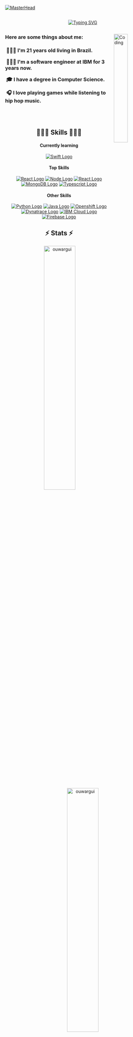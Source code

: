 [![MasterHead](https://www.bleepstatic.com/content/hl-images/2019/10/28/programming-header.jpg)](https://github.com/ouwargui)
<br><br/>

<div align="center" margin="auto">
<a href="https://git.io/typing-svg"><img src="https://readme-typing-svg.herokuapp.com?font=Fira+Code&size=32&duration=2000&pause=1000&color=7AA2F7&center=true&vCenter=true&width=600&lines=%F0%9F%91%8B%F0%9F%8F%BB+Hi!+Let+me+introduce+myself;I'm+Guilherme+D'Alessandro;A+software+engineer" alt="Typing SVG" /></a>
</div>

##
<div> 
<img align="right" alt="Coding" width="30%" src="https://c.tenor.com/2uyENRmiUt0AAAAC/coding.gif">

<div align="left"> 
<h3> Here are some things about me: <h3>
<p>&nbsp;🙎🏻‍♂️ I'm 21 years old living in Brazil.</p>
<p>&nbsp;👨🏻‍💻 I'm a software engineer at IBM for 3 years now.</p>
<p>&nbsp;🎓 I have a degree in Computer Science.</p>
<p>&nbsp;🎧 I love playing games while listening to hip hop music.</p>
</div>
</div>
<br><br/>

## <p align="center">👨🏻‍🎓 Skills 👨🏻‍🎓</p>

<h4 align="center"> Currently learning </h4>
<p align="center">
  <a href="#"><img src="https://img.shields.io/badge/Swift-E34F26?style=for-the-badge&logo=swift&logoColor=white&labelColor=E34F26" alt="Swift Logo"></a>
</p>

<h4 align="center"> Top Skills </h4>
<p align="center">
  <a href="#"><img src="https://img.shields.io/badge/React-61DAFB?style=for-the-badge&logo=react&logoColor=black&labelColor=61DAFB" alt="React Logo"></a>
  <a href="#"><img src="https://img.shields.io/badge/node.js-339933?style=for-the-badge&logo=node.js&logoColor=white&labelColor=339933" alt="Node Logo"></a>
  <a href="#"><img src="https://img.shields.io/badge/React&nbsp;Native-61DAFB?style=for-the-badge&logo=react&logoColor=black&labelColor=61DAFB" alt="React Logo"></a>
  <a href="#"><img src="https://img.shields.io/badge/MongoDB-47A248?style=for-the-badge&logo=mongodb&logoColor=white&labelColor=47A248" alt="MongoDB Logo"></a>
  <a href="#"><img src="https://img.shields.io/badge/TypeScript-3178C6?style=for-the-badge&logo=TypeScript&logoColor=white&labelColor=3178C6" alt="Typescript Logo"></a>
</p>

<h4 align="center"> Other Skills </h4>
<p align="center">
  <a href="#"><img src="https://img.shields.io/badge/Python-3776AB?style=for-the-badge&logo=python&logoColor=white&labelColor=3776AB" alt="Python Logo"></a>
  <a href="#"><img src="https://img.shields.io/badge/Java-007396?style=for-the-badge&logo=oracle&logoColor=white&labelColor=007396" alt="Java Logo"></a>
  <a href="#"><img src="https://img.shields.io/badge/Openshift-EE0000?style=for-the-badge&logo=RedHatOpenShift&logoColor=white&labelColor=EE0000" alt="Openshift Logo"></a>
  <a href="#"><img src="https://img.shields.io/badge/dynatrace-1496FF?style=for-the-badge&logo=dynatrace&logoColor=white&labelColor=1496FF" alt="Dynatrace Logo"></a>
  <a href="#"><img src="https://img.shields.io/badge/ibm cloud-1261FE?style=for-the-badge&logo=ibmcloud&logoColor=white&labelColor=1261FE" alt="IBM Cloud Logo"></a>
  <a href="#"><img src="https://img.shields.io/badge/Firebase-FFCA28?style=for-the-badge&logo=firebase&logoColor=black&labelColor=FFCA28" alt="Firebase Logo"></a>
</p>

## <p align="center">⚡ Stats ⚡</p>
<p align="center">&nbsp;<img width="45%" src="https://github-readme-stats.vercel.app/api?username=ouwargui&show_icons=true&locale=en&theme=tokyonight" alt="ouwargui" />
<img width="45%" src="https://github-readme-streak-stats.herokuapp.com/?user=ouwargui&theme=tokyonight" alt="ouwargui" /> </p>
<br><br/>  

## <p align="center">🔎 Find me on 🔍</p>
  
<p align="center">
  <a href="https://www.linkedin.com/in/guiksantos/" target="_blank"><img src="https://img.shields.io/badge/linkedin-blue?style=for-the-badge&logo=linkedin&labelColor=blue" alt="My Linkedin Profile Link"></a>
  <a href="https://ouwargui.github.io/ouwargui/" target="_blank"><img src="https://img.shields.io/badge/Resume-00A98F?style=for-the-badge&logo=About.me&logoColor=white&labelColor=00A98F" alt="My Resume Page"></a>
</p>
